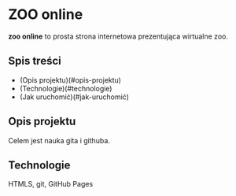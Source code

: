 # ZOO online
**zoo online** to prosta strona internetowa prezentująca wirtualne zoo.

## Spis treści
  - (Opis projektu)(#opis-projektu)
  - (Technologie)(#technologie)
  - (Jak uruchomić)(#jak-uruchomić)

## Opis projektu 
Celem jest nauka gita i githuba.

## Technologie
HTMLS, git, GitHub Pages
